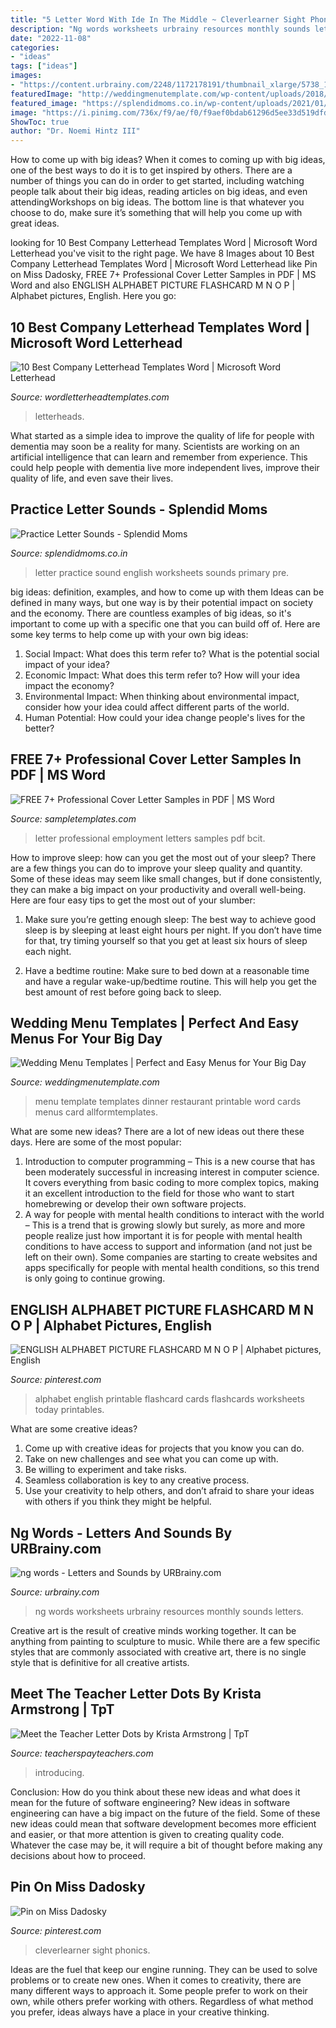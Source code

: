 ```yaml
---
title: "5 Letter Word With Ide In The Middle ~ Cleverlearner Sight Phonics"
description: "Ng words worksheets urbrainy resources monthly sounds letters"
date: "2022-11-08"
categories:
- "ideas"
tags: ["ideas"]
images:
- "https://content.urbrainy.com/2248/1172178191/thumbnail_xlarge/5738_1.png"
featuredImage: "http://weddingmenutemplate.com/wp-content/uploads/2018/01/Wedding_Menu_Template_1.jpg"
featured_image: "https://splendidmoms.co.in/wp-content/uploads/2021/01/beginning-sound_yzaeou-215x300.png"
image: "https://i.pinimg.com/736x/f9/ae/f0/f9aef0bdab61296d5ee33d519dfdd367.jpg"
ShowToc: true
author: "Dr. Noemi Hintz III"
---
```



How to come up with big ideas?
When it comes to coming up with big ideas, one of the best ways to do it is to get inspired by others. There are a number of things you can do in order to get started, including watching people talk about their big ideas, reading articles on big ideas, and even attendingWorkshops on big ideas. The bottom line is that whatever you choose to do, make sure it’s something that will help you come up with great ideas.

	

		
looking for 10 Best Company Letterhead Templates Word | Microsoft Word Letterhead you've visit to the right page. We have 8 Images about 10 Best Company Letterhead Templates Word | Microsoft Word Letterhead like Pin on Miss Dadosky, FREE 7+ Professional Cover Letter Samples in PDF | MS Word and also ENGLISH ALPHABET PICTURE FLASHCARD M N O P | Alphabet pictures, English. Here you go:
		
    
## 10 Best Company Letterhead Templates Word | Microsoft Word Letterhead

<img loading=lazy src="https://wordletterheadtemplates.com/wp-content/uploads/2017/11/Letterhead-8-CPC-1-233x300.jpg" onerror="this.onerror=null;this.src='https://tse3.mm.bing.net/th?id=OIP.mwLfa_RSbG8r1306drfekgAAAA&amp;pid=15.1';" alt="10 Best Company Letterhead Templates Word | Microsoft Word Letterhead">

_Source: wordletterheadtemplates.com_

>letterheads. 

	

What started as a simple idea to improve the quality of life for people with dementia may soon be a reality for many. Scientists are working on an artificial intelligence that can learn and remember from experience. This could help people with dementia live more independent lives, improve their quality of life, and even save their lives.

    
## Practice Letter Sounds - Splendid Moms

<img loading=lazy src="https://splendidmoms.co.in/wp-content/uploads/2021/01/beginning-sound_yzaeou-215x300.png" onerror="this.onerror=null;this.src='https://tse2.mm.bing.net/th?id=OIP.Y86kdKWaXZIeWJlAGu1y_QAAAA&amp;pid=15.1';" alt="Practice Letter Sounds - Splendid Moms">

_Source: splendidmoms.co.in_

>letter practice sound english worksheets sounds primary pre. 

	

big ideas: definition, examples, and how to come up with them
Ideas can be defined in many ways, but one way is by their potential impact on society and the economy. There are countless examples of big ideas, so it's important to come up with a specific one that you can build off of. Here are some key terms to help come up with your own big ideas:
1. Social Impact: What does this term refer to? What is the potential social impact of your idea?  
2. Economic Impact: What does this term refer to? How will your idea impact the economy?  
3. Environmental Impact: When thinking about environmental impact, consider how your idea could affect different parts of the world. 
4. Human Potential: How could your idea change people's lives for the better?

    
## FREE 7+ Professional Cover Letter Samples In PDF | MS Word

<img loading=lazy src="https://images.sampletemplates.com/wp-content/uploads/2016/11/04185843/Professional-Cover-Letter-For-Employment.jpg" onerror="this.onerror=null;this.src='https://tse4.mm.bing.net/th?id=OIP.7sgXxaGhku5AMM9S2u0UuAHaJA&amp;pid=15.1';" alt="FREE 7+ Professional Cover Letter Samples in PDF | MS Word">

_Source: sampletemplates.com_

>letter professional employment letters samples pdf bcit. 

	

How to improve sleep: how can you get the most out of your sleep?
There are a few things you can do to improve your sleep quality and quantity. Some of these ideas may seem like small changes, but if done consistently, they can make a big impact on your productivity and overall well-being. Here are four easy tips to get the most out of your slumber: 
1. Make sure you’re getting enough sleep: The best way to achieve good sleep is by sleeping at least eight hours per night. If you don’t have time for that, try timing yourself so that you get at least six hours of sleep each night. 

2. Have a bedtime routine: Make sure to bed down at a reasonable time and have a regular wake-up/bedtime routine. This will help you get the best amount of rest before going back to sleep. 


    
## Wedding Menu Templates | Perfect And Easy Menus For Your Big Day

<img loading=lazy src="http://weddingmenutemplate.com/wp-content/uploads/2018/01/Wedding_Menu_Template_1.jpg" onerror="this.onerror=null;this.src='https://tse2.mm.bing.net/th?id=OIP.F23UH_iZulyUU2LHC2iKggAAAA&amp;pid=15.1';" alt="Wedding Menu Templates | Perfect and Easy Menus for Your Big Day">

_Source: weddingmenutemplate.com_

>menu template templates dinner restaurant printable word cards menus card allformtemplates. 

	

What are some new ideas?
There are a lot of new ideas out there these days. Here are some of the most popular: 
1) Introduction to computer programming – This is a new course that has been moderately successful in increasing interest in computer science. It covers everything from basic coding to more complex topics, making it an excellent introduction to the field for those who want to start homebrewing or develop their own software projects. 
2) A way for people with mental health conditions to interact with the world – This is a trend that is growing slowly but surely, as more and more people realize just how important it is for people with mental health conditions to have access to support and information (and not just be left on their own). Some companies are starting to create websites and apps specifically for people with mental health conditions, so this trend is only going to continue growing.

    
## ENGLISH ALPHABET PICTURE FLASHCARD M N O P | Alphabet Pictures, English

<img loading=lazy src="https://i.pinimg.com/736x/75/16/01/751601e0024f3442171eb03734004c28.jpg" onerror="this.onerror=null;this.src='https://tse4.mm.bing.net/th?id=OIP._yETjhNHFUMSUZyIbSn1qQHaKd&amp;pid=15.1';" alt="ENGLISH ALPHABET PICTURE FLASHCARD M N O P | Alphabet pictures, English">

_Source: pinterest.com_

>alphabet english printable flashcard cards flashcards worksheets today printables. 

	

What are some creative ideas?
1. Come up with creative ideas for projects that you know you can do.
2. Take on new challenges and see what you can come up with. 
3. Be willing to experiment and take risks. 
4. Seamless collaboration is key to any creative process. 
5. Use your creativity to help others, and don’t afraid to share your ideas with others if you think they might be helpful.

    
## Ng Words - Letters And Sounds By URBrainy.com

<img loading=lazy src="https://content.urbrainy.com/2248/1172178191/thumbnail_xlarge/5738_1.png" onerror="this.onerror=null;this.src='https://tse1.mm.bing.net/th?id=OIP.EW7GfS6idq7Pqsn0EhHNIwHaKe&amp;pid=15.1';" alt="ng words - Letters and Sounds by URBrainy.com">

_Source: urbrainy.com_

>ng words worksheets urbrainy resources monthly sounds letters. 

	

Creative art is the result of creative minds working together. It can be anything from painting to sculpture to music. While there are a few specific styles that are commonly associated with creative art, there is no single style that is definitive for all creative artists.

    
## Meet The Teacher Letter Dots By Krista Armstrong | TpT

<img loading=lazy src="https://ecdn.teacherspayteachers.com/thumbitem/Meet-the-Teacher-Letter-Dots-1345703898/original-274463-1.jpg" onerror="this.onerror=null;this.src='https://tse4.mm.bing.net/th?id=OIP.ySgCu76EkCKmuSVJ7KEUbAAAAA&amp;pid=15.1';" alt="Meet the Teacher Letter Dots by Krista Armstrong | TpT">

_Source: teacherspayteachers.com_

>introducing. 

	

Conclusion: How do you think about these new ideas and what does it mean for the future of software engineering?
New ideas in software engineering can have a big impact on the future of the field. Some of these new ideas could mean that software development becomes more efficient and easier, or that more attention is given to creating quality code. Whatever the case may be, it will require a bit of thought before making any decisions about how to proceed.

    
## Pin On Miss Dadosky

<img loading=lazy src="https://i.pinimg.com/736x/f9/ae/f0/f9aef0bdab61296d5ee33d519dfdd367.jpg" onerror="this.onerror=null;this.src='https://tse3.mm.bing.net/th?id=OIP.8bzmVBqMbqUV8gWPs2PsTAHaJc&amp;pid=15.1';" alt="Pin on Miss Dadosky">

_Source: pinterest.com_

>cleverlearner sight phonics. 

	

Ideas are the fuel that keep our engine running. They can be used to solve problems or to create new ones. When it comes to creativity, there are many different ways to approach it. Some people prefer to work on their own, while others prefer working with others. Regardless of what method you prefer, ideas always have a place in your creative thinking.

